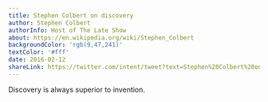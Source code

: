 ```yaml
---
title: Stephen Colbert on discovery
author: Stephen Colbert
authorInfo: Host of The Late Show
about: https://en.wikipedia.org/wiki/Stephen_Colbert
backgroundColor: 'rgb(9,47,241)'
textColor: '#fff'
date: 2016-02-12
shareLink: https://twitter.com/intent/tweet?text=Stephen%20Colbert%20on%20the%20thrill%20of%20discovery%20pic.twitter.com/sYs1caaBJU
---
```


Discovery is always superior&nbsp;to&nbsp;invention.